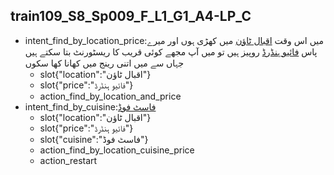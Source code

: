 ## train109_S8_Sp009_F_L1_G1_A4-LP_C
* intent_find_by_location_price:میں اس وقت [اقبال ٹاؤن](location) میں کھڑی ہوں اور میرے پاس [فائیو ہنڈرڈ](price) روپیز ہیں تو میں آپ مجھے کوئی قریب کا ریسٹورنٹ بتا سکتے ہیں جہاں سے میں اتنی رینج میں کھانا کھا سکوں
	- slot{"location":"اقبال ٹاؤن"}
	- slot{"price":"فائیو ہنڈرڈ"}
	- action_find_by_location_and_price
* intent_find_by_cuisine:[فاسٹ فوڈ](cuisine)
	- slot{"location":"اقبال ٹاؤن"}
	- slot{"price":"فائیو ہنڈرڈ"}
	- slot{"cuisine":"فاسٹ فوڈ"}
	- action_find_by_location_cuisine_price
	- action_restart